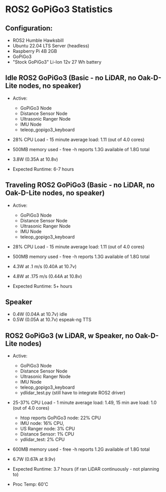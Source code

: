 # ROS2 GoPiGo3 Statistics

## Configuration:
- ROS2 Humble Hawksbill
- Ubuntu 22.04 LTS Server (headless)
- Raspberry Pi 4B 2GB
- GoPiGo3
- "Stock GoPiGo3" Li-Ion 12v 27 Wh battery
   

## Idle ROS2 GoPiGo3 (Basic - no LiDAR, no Oak-D-Lite nodes, no speaker)
- Active:
  - GoPiGo3 Node
  - Distance Sensor Node
  - Ultrasonic Ranger Node
  - IMU Node
  - teleop_gopigo3_keyboard
  
- 28% CPU Load - 15 minute average load: 1.11 (out of 4.0 cores)
- 500MB memory used - free -h reports 1.3G available of 1.8G total
- 3.8W (0.35A at 10.8v)
- Expected Runtime: 6-7 hours

## Traveling ROS2 GoPiGo3 (Basic - no LiDAR, no Oak-D-Lite nodes, no speaker)
- Active:
  - GoPiGo3 Node
  - Distance Sensor Node
  - Ultrasonic Ranger Node
  - IMU Node
  - teleop_gopigo3_keyboard
  
- 28% CPU Load - 15 minute average load: 1.11 (out of 4.0 cores)
- 500MB memory used - free -h reports 1.3G available of 1.8G total
- 4.3W at .1 m/s (0.40A at 10.7v)
- 4.8W at .175 m/s (0.44A at 10.8v) 
- Expected Runtime: 5+ hours


## Speaker
- 0.4W (0.04A at 10.7v) idle
- 0.5W (0.05A at 10.7v) espeak-ng TTS

## ROS2 GoPiGo3 (w LiDAR, w Speaker, no Oak-D-Lite nodes)
- Active:
  - GoPiGo3 Node
  - Distance Sensor Node
  - Ultrasonic Ranger Node
  - IMU Node
  - teleop_gopigo3_keyboard
  - ydlidar_test.py  (still have to integrate ROS2 driver)
  
- 25-37% CPU Load - 1 minute average load: 1.49, 15 min ave load: 1.0 (out of 4.0 cores)
  - htop reports GoPiGo3 node: 22% CPU
  - IMU node: 16% CPU, 
  - US Ranger node: 3% CPU 
  - Distance Sensor: 1% CPU
  - ydlidar_test: 2% CPU
- 600MB memory used - free -h reports 1.2G available of 1.8G total
- 6.7W (0.67A at 9.9v)
- Expected Runtime: 3.7 hours (if ran LiDAR continuously - not planning to)
- Proc Temp: 60'C


